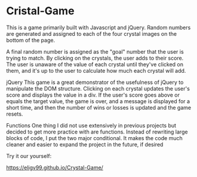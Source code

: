 # Cristal-Game

This is a game primarily built with Javascript and jQuery. Random numbers are generated and assigned to each of the four crystal images on the bottom of the page.

A final random number is assigned as the "goal" number that the user is trying to match. By clicking on the crystals, the user adds to their score. The user is unaware of the value of each crystal until they've clicked on them, and it's up to the user to calculate how much each crystal will add.

jQuery This game is a great demonstrator of the usefulness of jQuery to manipulate the DOM structure. Clicking on each crystal updates the user's score and displays the value in a div. If the user's score goes above or equals the target value, the game is over, and a message is displayed for a short time, and then the number of wins or losses is updated and the game resets.

Functions One thing I did not use extensively in previous projects but decided to get more practice with are functions. Instead of rewriting large blocks of code, I put the two major conditional. It makes the code much cleaner and easier to expand the project in the future, if desired


Try it our yourself:

https://eligv99.github.io/Crystal-Game/
